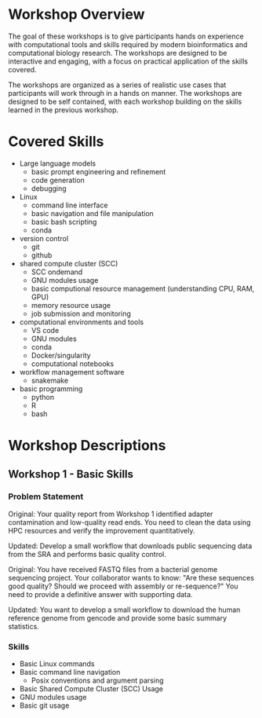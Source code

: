 # Workshop Overview

The goal of these workshops is to give participants hands on experience with computational tools and skills required by modern bioinformatics and computational biology research. The workshops are designed to be interactive and engaging, with a focus on practical application of the skills covered.

The workshops are organized as a series of realistic use cases that participants will work through in a hands on manner. The workshops are designed to be self contained, with each workshop building on the skills learned in the previous workshop.

# Covered Skills

- Large language models
    - basic prompt engineering and refinement
    - code generation
    - debugging
- Linux
    - command line interface
    - basic navigation and file manipulation
    - basic bash scripting
    - conda 
- version control
    - git
    - github
- shared compute cluster (SCC)
    - SCC ondemand
    - GNU modules usage
    - basic computional resource management (understanding CPU, RAM, GPU)
    - memory resource usage
    - job submission and monitoring
- computational environments and tools
    - VS code
    - GNU modules
    - conda
    - Docker/singularity
    - computational notebooks
- workflow management software
    - snakemake
- basic programming
    - python
    - R
    - bash

# Workshop Descriptions

## Workshop 1 - Basic Skills

### Problem Statement

Original: Your quality report from Workshop 1 identified adapter contamination and low-quality read ends. You need to clean the data using HPC resources and verify the improvement quantitatively.

Updated: Develop a small workflow that downloads public sequencing data from the SRA and performs basic quality control. 

Original: You have received FASTQ files from a bacterial genome sequencing project. Your collaborator wants to know: "Are these sequences good quality? Should we proceed with assembly or re-sequence?" You need to provide a definitive answer with supporting data.

Updated: You want to develop a small workflow to download the human reference genome from gencode and provide some basic summary statistics. 

### Skills

- Basic Linux commands
- Basic command line navigation
    - Posix conventions and argument parsing
- Basic Shared Compute Cluster (SCC) Usage
- GNU modules usage
- Basic git usage